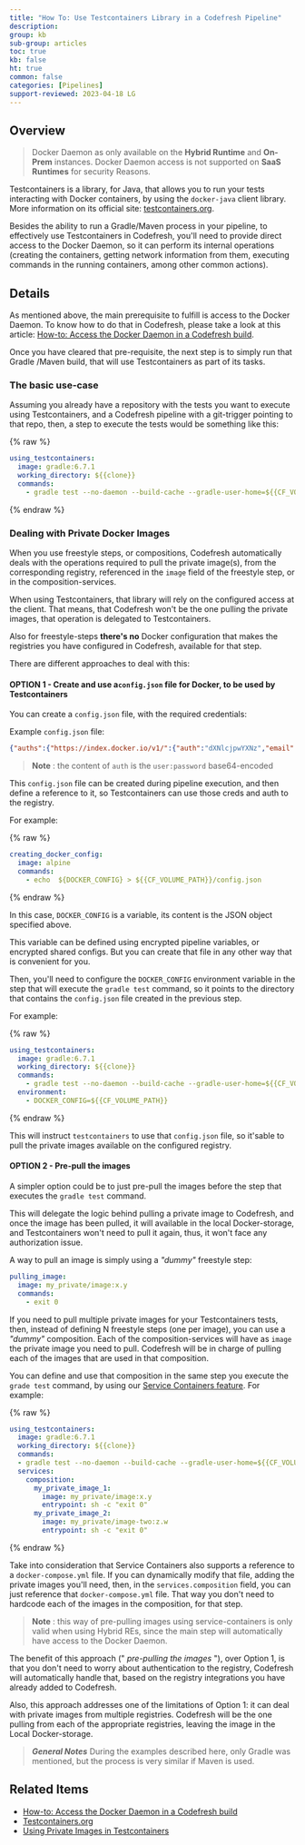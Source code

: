 ```yaml
---
title: "How To: Use Testcontainers Library in a Codefresh Pipeline"
description: 
group: kb
sub-group: articles
toc: true
kb: false
ht: true
common: false
categories: [Pipelines]
support-reviewed: 2023-04-18 LG
---
```


## Overview

> Docker Daemon as only available on the **Hybrid Runtime** and **On-Prem** instances. Docker Daemon access is not supported on **SaaS Runtimes** for security Reasons.

Testcontainers is a library, for Java, that allows you to run your tests interacting with Docker containers, by using the `docker-java` client library. More information on its official site: [testcontainers.org](https://www.testcontainers.org/).

Besides the ability to run a Gradle/Maven process in your pipeline, to effectively use Testcontainers in Codefresh, you'll need to provide direct access to the Docker Daemon, so it can perform its internal operations (creating the containers, getting network information from them, executing commands in the running containers, among other common actions).

## Details

As mentioned above, the main prerequisite to fulfill is access to the Docker Daemon. To know how to do that in Codefresh, please take a look at this article: [How-to: Access the Docker Daemon in a Codefresh build]({{site.baseurl}}/docs/kb/articles/docker-daemon-access/).

Once you have cleared that pre-requisite, the next step is to simply run that Gradle /Maven build, that will use Testcontainers as part of its tasks.

### The basic use-case

Assuming you already have a repository with the tests you want to execute using Testcontainers, and a Codefresh pipeline with a git-trigger pointing to that repo, then, a step to execute the tests would be something like this:

{% raw %}

```yaml
using_testcontainers:
  image: gradle:6.7.1
  working_directory: ${{clone}}
  commands:
    - gradle test --no-daemon --build-cache --gradle-user-home=${{CF_VOLUME_PATH}}/.gradle -Dmaven.repo.local=${{CF_VOLUME_PATH}}/m2
```

{% endraw %}

### Dealing with Private Docker Images

When you use freestyle steps, or compositions, Codefresh automatically deals with the operations required to pull the private image(s), from the corresponding registry, referenced in the `image` field of the freestyle step, or in the composition-services.

When using Testcontainers, that library will rely on the configured access at the client. That means, that Codefresh won't be the one pulling the private images, that operation is delegated to Testcontainers.

Also for freestyle-steps **there's no** Docker configuration that makes the registries you have configured in Codefresh, available for that step.

There are different approaches to deal with this:

#### OPTION 1 - Create and use a`config.json` file for Docker, to be used by Testcontainers

You can create a `config.json` file, with the required credentials:

Example `config.json` file:

```json
{"auths":{"https://index.docker.io/v1/":{"auth":"dXNlcjpwYXNz","email":"email@example.com"}}}
```  

> **Note** : the content of `auth` is the `user:password` base64-encoded

This `config.json` file can be created during pipeline execution, and then define a reference to it, so Testcontainers can use those creds and auth to the registry.

For example:

{% raw %}

```yaml
creating_docker_config:
  image: alpine
  commands:
    - echo  ${DOCKER_CONFIG} > ${{CF_VOLUME_PATH}}/config.json
```

{% endraw %}

In this case, `DOCKER_CONFIG` is a variable, its content is the JSON object specified above.

This variable can be defined using encrypted pipeline variables, or encrypted shared configs. But you can create that file in any other way that is convenient for you.

Then, you'll need to configure the `DOCKER_CONFIG` environment variable in the step that will execute the `gradle test` command, so it points to the directory that contains the `config.json` file created in the previous step.

For example:

{% raw %}

```yaml
using_testcontainers:
  image: gradle:6.7.1
  working_directory: ${{clone}}
  commands:
    - gradle test --no-daemon --build-cache --gradle-user-home=${{CF_VOLUME_PATH}}/.gradle -Dmaven.repo.local=${{CF_VOLUME_PATH}}/m2
  environment:
    - DOCKER_CONFIG=${{CF_VOLUME_PATH}}
```

{% endraw %}

This will instruct `testcontainers` to use that `config.json` file, so it'sable to pull the private images available on the configured registry.

#### OPTION 2 - Pre-pull the images

A simpler option could be to just pre-pull the images before the step that executes the `gradle test` command.

This will delegate the logic behind pulling a private image to Codefresh, and once the image has been pulled, it will available in the local Docker-storage, and Testcontainers won't need to pull it again, thus, it won't face any authorization issue.

A way to pull an image is simply using a _"dummy"_ freestyle step:

```yaml
pulling_image:
  image: my_private/image:x.y
  commands:
    - exit 0
```

If you need to pull multiple private images for your Testcontainers tests, then, instead of defining N freestyle steps (one per image), you can use a _"dummy"_ composition. Each of the composition-services will have as `image` the private image you need to pull. Codefresh will be in charge of pulling each of the images that are used in that composition.

You can define and use that composition in the same step you execute the `grade test` command, by using our [Service Containers feature]({{site.baseurl}}/docs/pipelines/service-containers/#using-sidecar-services-in-specific-steps). For example:

{% raw %}

```yaml
using_testcontainers:
  image: gradle:6.7.1
  working_directory: ${{clone}}
  commands:
  - gradle test --no-daemon --build-cache --gradle-user-home=${{CF_VOLUME_PATH}}/.gradle -Dmaven.repo.local=${{CF_VOLUME_PATH}}/m2
  services:
    composition:
      my_private_image_1:
        image: my_private/image:x.y
        entrypoint: sh -c "exit 0"
      my_private_image_2:
        image: my_private/image-two:z.w
        entrypoint: sh -c "exit 0"
```

{% endraw %}

Take into consideration that Service Containers also supports a reference to a `docker-compose.yml` file. If you can dynamically modify that file, adding the private images you'll need, then, in the `services.composition` field, you can just reference that `docker-compose.yml` file. That way you don't need to hardcode each of the images in the composition, for that step.

> **Note** : this way of pre-pulling images using service-containers is only valid when using Hybrid REs, since the main step will automatically have access to the Docker Daemon.

The benefit of this approach (" _pre-pulling the images_ "), over Option 1, is that you don't need to worry about authentication to the registry, Codefresh will automatically handle that, based on the registry integrations you have already added to Codefresh.

Also, this approach addresses one of the limitations of Option 1: it can deal with private images from multiple registries. Codefresh will be the one pulling from each of the appropriate registries, leaving the image in the Local Docker-storage.

>**_General Notes_** During the examples described here, only Gradle was mentioned, but the process is very similar if Maven is used.

## Related Items

* [How-to: Access the Docker Daemon in a Codefresh build]({{site.baseurl}}/docs/kb/articles/docker-daemon-access/)
* [Testcontainers.org](https://www.testcontainers.org/)
* [Using Private Images in Testcontainers](https://www.testcontainers.org/modules/docker_compose/#using-private-repositories-in-docker-compose)
